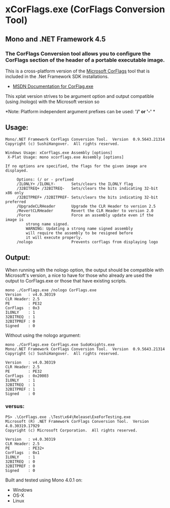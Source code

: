 # xCorFlags.exe (CorFlags Conversion Tool)
## Mono and .NET Framework 4.5 

### The CorFlags Conversion tool allows you to configure the CorFlags section of the header of a portable executable image.

This is a cross-platform version of the [Microsoft CorFlags](https://msdn.microsoft.com/en-us/library/ms164699%28v=vs.110%29.aspx?f=255&MSPPError=-2147217396) tool that is included in the .Net Framework SDK installations.

* [MSDN Documentation for CorFlag.exe](https://msdn.microsoft.com/en-us/library/ms164699%28v=vs.110%29.aspx?f=255&MSPPError=-2147217396)

This xplat version strives to be argument option and output compatible (using /nologo) with the Microsoft version so 

*Note: Platform independent argument prefixes can be used: **'/' or '-'** *

## Usage:

    Mono/.NET Framework CorFlags Conversion Tool.  Version  0.9.5643.21314
    Copyright (c) SushiHangover.  All rights reserved.
    
    Windows Usage: xCorflags.exe Assembly [options]
     X-Plat Usage: mono xcorflags.exe Assembly [options]
    
    If no options are specified, the flags for the given image are displayed.
    
     	 Options: (/ or - prefixed
    	 /ILONLY+ /ILONLY-       Sets/clears the ILONLY flag
    	 /32BITREQ+ /32BITREQ-   Sets/clears the bits indicating 32-bit x86 only
    	 /32BITPREF+ /32BITPREF- Sets/clears the bits indicating 32-bit preferred
    	 /UpgradeCLRHeader       Upgrade the CLR Header to version 2.5
    	 /RevertCLRHeader        Revert the CLR Header to version 2.0
    	 /Force                  Force an assembly update even if the image is
    		 strong name signed.
    		 WARNING: Updating a strong name signed assembly
    		 will require the assembly to be resigned before
    		 it will execute properly.
    	 /nologo                 Prevents corflags from displaying logo
	 

## Output:

When running with the nologo option, the output should be compatible with Microsoft's version, a nice to have for those who already are used the output to CorFlags.exe or those that have existing scripts.

    mono ./CorFlags.exe /nologo CorFlags.exe
    Version   : v4.0.30319
    CLR Header: 2.5
    PE        : PE32
    CorFlags  : 0x3
    ILONLY    : 1
    32BITREQ  : 1
    32BITPREF : 0
    Signed    : 0
    

Without using the nologo argument:

    mono ./CorFlags.exe CorFlags.exe SudoKnights.exe
    Mono/.NET Framework CorFlags Conversion Tool.  Version  0.9.5643.21314
    Copyright (c) SushiHangover.  All rights reserved.
    
    Version   : v4.0.30319
    CLR Header: 2.5
    PE        : PE32
    CorFlags  : 0x20003
    ILONLY    : 1
    32BITREQ  : 1
    32BITPREF : 1
    Signed    : 0

### versus:

    PS> .\CorFlags.exe .\Test\x64\Release\ExeForTesting.exe
    Microsoft (R) .NET Framework CorFlags Conversion Tool.  Version  4.0.30319.17929
    Copyright (c) Microsoft Corporation.  All rights reserved.
    
    Version   : v4.0.30319
    CLR Header: 2.5
    PE        : PE32+
    CorFlags  : 0x1
    ILONLY    : 1
    32BITREQ  : 0
    32BITPREF : 0
    Signed    : 0


Built and tested using Mono 4.0.1 on:

* Windows
* OS-X
* Linux
